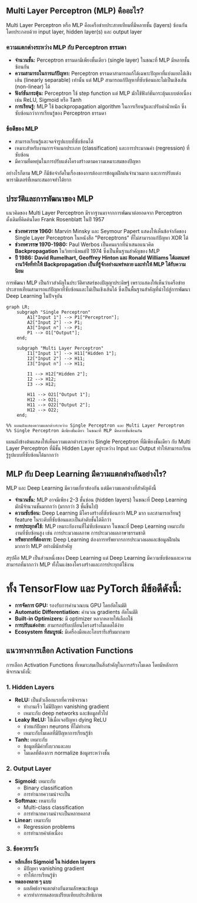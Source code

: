 ## Multi Layer Perceptron (MLP) คืออะไร?

Multi Layer Perceptron หรือ MLP คือเครือข่ายประสาทเทียมที่มีหลายชั้น (layers) ซ้อนกัน โดยประกอบด้วย input layer, hidden layer(s) และ output layer

### ความแตกต่างระหว่าง MLP กับ Perceptron ธรรมดา

- **จำนวนชั้น:** Perceptron ธรรมดามีเพียงชั้นเดียว (single layer) ในขณะที่ MLP มีหลายชั้นซ้อนกัน
- **ความสามารถในการแก้ปัญหา:** Perceptron ธรรมดาสามารถแก้ได้เฉพาะปัญหาที่แบ่งแยกได้เชิงเส้น (linearly separable) เท่านั้น แต่ MLP สามารถแก้ปัญหาที่ซับซ้อนและไม่เป็นเชิงเส้น (non-linear) ได้
- **ฟังก์ชันกระตุ้น:** Perceptron ใช้ step function แต่ MLP มักใช้ฟังก์ชันกระตุ้นแบบต่อเนื่อง เช่น ReLU, Sigmoid หรือ Tanh
- **การเรียนรู้:** MLP ใช้ backpropagation algorithm ในการเรียนรู้และปรับค่าน้ำหนัก ซึ่งซับซ้อนกว่าการเรียนรู้ของ Perceptron ธรรมดา

### ข้อดีของ MLP

- สามารถเรียนรู้และจดจำรูปแบบที่ซับซ้อนได้
- เหมาะสำหรับงานการจำแนกประเภท (classification) และการประมาณค่า (regression) ที่ซับซ้อน
- มีความยืดหยุ่นในการปรับแต่งโครงสร้างตามความเหมาะสมของปัญหา

อย่างไรก็ตาม MLP ก็มีข้อจำกัดในเรื่องของการต้องการข้อมูลฝึกฝนจำนวนมาก และการปรับแต่งพารามิเตอร์ที่เหมาะสมอาจทำได้ยาก

## ประวัติและการพัฒนาของ MLP

แนวคิดของ Multi Layer Perceptron มีรากฐานมาจากการพัฒนาต่อยอดจาก Perceptron ดั้งเดิมที่คิดค้นโดย Frank Rosenblatt ในปี 1957

- **ช่วงทศวรรษ 1960:** Marvin Minsky และ Seymour Papert แสดงให้เห็นข้อจำกัดของ Single Layer Perceptron ในหนังสือ "Perceptrons" ที่ไม่สามารถแก้ปัญหา XOR ได้
- **ช่วงทศวรรษ 1970-1980:** Paul Werbos เป็นคนแรกที่นำเสนอแนวคิด **Backpropagation** ในวิทยานิพนธ์ปี 1974 ซึ่งเป็นพื้นฐานสำคัญของ MLP
- **ปี 1986:** **David Rumelhart, Geoffrey Hinton และ Ronald Williams ได้เผยแพร่งานวิจัยที่ทำให้ Backpropagation เป็นที่รู้จักอย่างแพร่หลาย และทำให้ MLP ได้รับความนิยม**

การพัฒนา MLP เป็นก้าวสำคัญในประวัติศาสตร์ของปัญญาประดิษฐ์ เพราะแสดงให้เห็นว่าเครือข่ายประสาทเทียมสามารถแก้ปัญหาที่ซับซ้อนและไม่เป็นเชิงเส้นได้ ซึ่งเป็นพื้นฐานสำคัญที่นำไปสู่การพัฒนา Deep Learning ในปัจจุบัน

```mermaid
graph LR;
    subgraph "Single Perceptron"
        A1["Input 1"] --> P1["Perceptron"];
        A2["Input 2"] --> P1;
        A3["Input n"] --> P1;
        P1 --> O1["Output"];
    end;
    
    subgraph "Multi Layer Perceptron"
        I1["Input 1"] --> H11["Hidden 1"];
        I2["Input 2"] --> H11;
        I3["Input n"] --> H11;
        
        I1 --> H12["Hidden 2"];
        I2 --> H12;
        I3 --> H12;
        
        H11 --> O21["Output 1"];
        H12 --> O21;
        H11 --> O22["Output 2"];
        H12 --> O22;
    end;

%% แผนผังแสดงความแตกต่างระหว่าง Single Perceptron และ Multi Layer Perceptron
%% Single Perceptron มีเพียงชั้นเดียว ในขณะที่ MLP มีหลายชั้นซ้อนกัน
```

แผนผังข้างต้นแสดงให้เห็นความแตกต่างระหว่าง Single Perceptron ที่มีเพียงชั้นเดียว กับ Multi Layer Perceptron ที่มีชั้น Hidden Layer อยู่ระหว่าง Input และ Output ทำให้สามารถเรียนรู้รูปแบบที่ซับซ้อนได้มากกว่า

## MLP กับ Deep Learning มีความแตกต่างกันอย่างไร?

MLP และ Deep Learning มีความเกี่ยวข้องกัน แต่มีความแตกต่างที่สำคัญดังนี้

- **จำนวนชั้น:** MLP อาจมีเพียง 2-3 ชั้นซ่อน (hidden layers) ในขณะที่ Deep Learning มักมีจำนวนชั้นมากกว่า (มากกว่า 3 ชั้นขึ้นไป)
- **ความซับซ้อน:** Deep Learning มีโครงสร้างที่ซับซ้อนกว่า MLP มาก และสามารถเรียนรู้ feature ในระดับที่ซับซ้อนและเป็นลำดับชั้นได้ดีกว่า
- **การประยุกต์ใช้:** MLP เหมาะกับงานที่ไม่ซับซ้อนมาก ในขณะที่ Deep Learning เหมาะกับงานที่ซับซ้อนสูง เช่น การประมวลผลภาพ การประมวลผลภาษาธรรมชาติ
- **ทรัพยากรที่ต้องการ:** Deep Learning ต้องการทรัพยากรการประมวลผลและข้อมูลฝึกฝนมากกว่า MLP อย่างมีนัยสำคัญ

สรุปคือ MLP เป็นส่วนหนึ่งของ Deep Learning แต่ Deep Learning มีความซับซ้อนและความสามารถที่มากกว่า MLP ทั้งในแง่ของโครงสร้างและการประยุกต์ใช้งาน


# ทั้ง TensorFlow และ PyTorch มีข้อดีดังนี้:

- **การจัดการ GPU:** รองรับการคำนวณบน GPU โดยอัตโนมัติ
- **Automatic Differentiation:** คำนวณ gradients อัตโนมัติ
- **Built-in Optimizers:** มี optimizer หลากหลายให้เลือกใช้
- **การปรับแต่งง่าย:** สามารถปรับเปลี่ยนโครงสร้างโมเดลได้ง่าย
- **Ecosystem ที่สมบูรณ์:** มีเครื่องมือและไลบรารีเสริมมากมาย

## แนวทางการเลือก Activation Functions

การเลือก Activation Functions ที่เหมาะสมเป็นสิ่งสำคัญในการสร้างโมเดล โดยมีหลักการพิจารณาดังนี้:

### 1. Hidden Layers

- **ReLU:** เป็นตัวเลือกแรกที่ควรพิจารณา
    - ทำงานเร็ว ไม่มีปัญหา vanishing gradient
    - เหมาะกับ deep networks และข้อมูลทั่วไป
- **Leaky ReLU:** ใช้เมื่อเจอปัญหา dying ReLU
    - ช่วยแก้ปัญหา neurons ที่ไม่ทำงาน
    - เหมาะกับโมเดลที่มีปัญหาการเรียนรู้ช้า
- **Tanh:** เหมาะกับ
    - ข้อมูลที่มีค่าทั้งบวกและลบ
    - โมเดลที่ต้องการ normalize ข้อมูลระหว่างชั้น

### 2. Output Layer

- **Sigmoid:** เหมาะกับ
    - Binary classification
    - การทำนายความน่าจะเป็น
- **Softmax:** เหมาะกับ
    - Multi-class classification
    - การทำนายความน่าจะเป็นหลายคลาส
- **Linear:** เหมาะกับ
    - Regression problems
    - การทำนายค่าต่อเนื่อง

### 3. ข้อควรระวัง

- **หลีกเลี่ยง Sigmoid ใน hidden layers**
    - มีปัญหา vanishing gradient
    - ทำให้การเรียนรู้ช้า
- **ทดลองหลาย ๆ แบบ**
    - ผลลัพธ์อาจแตกต่างกันตามลักษณะข้อมูล
    - ควรทำการทดสอบเปรียบเทียบประสิทธิภาพ
